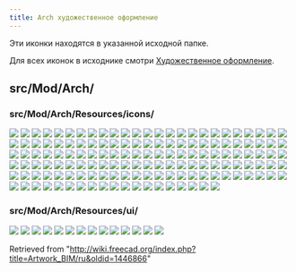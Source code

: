 ```yaml
---
title: Arch художественное оформление
---
```

Эти иконки находятся в указанной исходной папке.

Для всех иконок в исходнике смотри [Художественное оформление](/Artwork/ru "Artwork/ru").

## src/Mod/Arch/

### src/Mod/Arch/Resources/icons/

![](/images/Arch_3Views.svg)
![](/images/Arch_Add.svg)
![](/images/Arch_Axis.svg)
![](/images/Arch_Axis_System.svg)
![](/images/Arch_Axis_System_Tree.svg)
![](/images/Arch_Axis_Tree.svg)
![](/images/Arch_Bimserver.svg)
![](/images/Arch_Building.svg)
![](/images/Arch_Building_Tree.svg)
![](/images/Arch_BuildingPart.svg)
![](/images/Arch_BuildingPart_Tree.svg)
![](/images/Arch_Cell.svg)
![](/images/Arch_Cell_Tree.svg)
![](/images/Arch_Check.svg)
![](/images/Arch_CloseHoles.svg)
![](/images/Arch_Component.svg)
![](/images/Arch_Component_Clone.svg)
![](/images/Arch_Component_Tree.svg)
![](/images/Arch_CurtainWall.svg)
![](/images/Arch_CurtainWall_Tree.svg)
![](/images/Arch_CutPlane.svg)
![](/images/Arch_Equipment.svg)
![](/images/Arch_Equipment_Clone.svg)
![](/images/Arch_Equipment_Tree.svg)
![](/images/Arch_Fence.svg)
![](/images/Arch_Fence_Tree.svg)
![](/images/Arch_Fixture.svg)
![](/images/Arch_Floor.svg)
![](/images/Arch_Floor_Tree.svg)
![](/images/Arch_Frame.svg)
![](/images/Arch_Frame_Tree.svg)
![](/images/Arch_Grid.svg)
![](/images/Arch_Material.svg)
![](/images/Arch_Material_Group.svg)
![](/images/Arch_Material_Multi.svg)
![](/images/Arch_MergeWalls.svg)
![](/images/Arch_MeshToShape.svg)
![](/images/Arch_MultipleStructures.svg)
![](/images/Arch_Nest.svg)
![](/images/Arch_Panel.svg)
![](/images/Arch_Panel_Clone.svg)
![](/images/Arch_Panel_Cut.svg)
![](/images/Arch_Panel_Sheet.svg)
![](/images/Arch_Panel_Sheet_Tree.svg)
![](/images/Arch_Panel_Tree.svg)
![](/images/Arch_Pipe.svg)
![](/images/Arch_Pipe_Tree.svg)
![](/images/Arch_PipeConnector.svg)
![](/images/Arch_Profile.svg)
![](/images/Arch_Project.svg)
![](/images/Arch_Project_Tree.svg)
![](/images/Arch_Rebar.svg)
![](/images/Arch_Rebar_Tree.svg)
![](/images/Arch_Reference.svg)
![](/images/Arch_Remove.svg)
![](/images/Arch_RemoveShape.svg)
![](/images/Arch_Roof.svg)
![](/images/Arch_Roof_Tree.svg)
![](/images/Arch_Schedule.svg)
![](/images/Arch_SectionPlane.svg)
![](/images/Arch_SectionPlane_Tree.svg)
![](/images/Arch_SelectNonManifold.svg)
![](/images/Arch_Site.svg)
![](/images/Arch_Site_Tree.svg)
![](/images/Arch_Space.svg)
![](/images/Arch_Space_Clone.svg)
![](/images/Arch_Space_Tree.svg)
![](/images/Arch_SplitMesh.svg)
![](/images/Arch_Stairs.svg)
![](/images/Arch_Stairs_Tree.svg)
![](/images/Arch_StructuralSystem.svg)
![](/images/Arch_StructuralSystem_Tree.svg)
![](/images/Arch_Structure.svg)
![](/images/Arch_Structure_Clone.svg)
![](/images/Arch_Structure_Tree.svg)
![](/images/Arch_Subcomponent.svg)
![](/images/Arch_Survey.svg)
![](/images/Arch_ToggleIfcBrepFlag.svg)
![](/images/Arch_ToggleSubs.svg)
![](/images/Arch_Truss.svg)
![](/images/Arch_Truss_Tree.svg)
![](/images/Arch_Wall.svg)
![](/images/Arch_Wall_Clone.svg)
![](/images/Arch_Wall_Tree.svg)
![](/images/Arch_Wall_Tree_Assembly.svg)
![](/images/Arch_Window.svg)
![](/images/Arch_Window_Clone.svg)
![](/images/Arch_Window_Tree.svg)
![](/images/BIM_Background.svg)
![](/images/BIM_Beam.svg)
![](/images/BIM_Box.svg)
![](/images/BIM_Classification.svg)
![](/images/BIM_Clone.svg)
![](/images/BIM_Column.svg)
![](/images/BIM_Copy.svg)
![](/images/BIM_Diff.svg)
![](/images/BIM_DimensionAligned.svg)
![](/images/BIM_DimensionHorizontal.svg)
![](/images/BIM_DimensionVertical.svg)
![](/images/BIM_Door.svg)
![](/images/BIM_Glue.svg)
![](/images/BIM_Hatch.svg)
![](/images/BIM_Help.svg)
![](/images/BIM_IfcElements.svg)
![](/images/BIM_IfcProperties.svg)
![](/images/BIM_IfcQuantities.svg)
![](/images/BIM_ImagePlane.svg)
![](/images/BIM_Layers.svg)
![](/images/BIM_Leader.svg)
![](/images/BIM_Levels.svg)
![](/images/BIM_Library.svg)
![](/images/BIM_Material.svg)
![](/images/BIM_MoveView.svg)
![](/images/BIM_Nudge.svg)
![](/images/BIM_Phases.svg)
![](/images/BIM_Preflight.svg)
![](/images/BIM_Project.svg)
![](/images/BIM_ProjectManager.svg)
![](/images/BIM_Reextrude.svg)
![](/images/BIM_Reorder.svg)
![](/images/BIM_ResetCloneColors.svg)
![](/images/BIM_Rewire.svg)
![](/images/BIM_Slab.svg)
![](/images/BIM_TogglePanels.svg)
![](/images/BIM_Trash.svg)
![](/images/BIM_Tutorial.svg)
![](/images/BIM_Unclone.svg)
![](/images/BIM_Views.svg)
![](/images/BIM_Welcome.svg)
![](/images/BIM_Windows.svg)
![](/images/BIM_WPView.svg)
![](/images/BIMWorkbench.svg)
![](/images/Git.svg)
![](/images/IFC.svg)
![](/images/IFC_document.svg)
![](/images/IFC_mesh.svg)
![](/images/IFC_object.svg)
![](/images/Part_document.svg)
![](/images/Preferences-bim.svg)
![](/images/Sketch.svg)
![](/images/Techdraw-ArchView.svg)
![](/images/Techdraw-PageDefault.svg)
![](/images/Tree_Part.svg)
![](/images/Warning.svg)

### src/Mod/Arch/Resources/ui/

![](/images/ParametersBeam.svg)
![](/images/ParametersDent.svg)
![](/images/ParametersDoorGlass.svg)
![](/images/ParametersDoorSimple.svg)
![](/images/ParametersIbeam.svg)
![](/images/ParametersOpening.svg)
![](/images/ParametersPanel.svg)
![](/images/ParametersPillar.svg)
![](/images/ParametersSlab.svg)
![](/images/ParametersStairs.svg)
![](/images/ParametersWindowDouble.svg)
![](/images/ParametersWindowFixed.svg)
![](/images/ParametersWindowSimple.svg)
![](/images/ParametersWindowStash.svg)

Retrieved from "<http://wiki.freecad.org/index.php?title=Artwork_BIM/ru&oldid=1446866>"